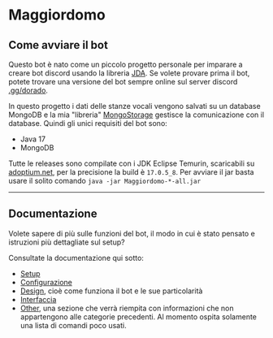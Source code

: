 # Maggiordomo
## Come avviare il bot
Questo bot è nato come un piccolo progetto personale per imparare a creare bot discord usando la libreria [JDA](https://jda.wiki).
Se volete provare prima il bot, potete trovare una versione del bot sempre online sul server discord [.gg/dorado](https://discord.gg/dorado).

In questo progetto i dati delle stanze vocali vengono salvati su un database MongoDB e la mia "libreria" [MongoStorage](https://github.com/StarlessDev/MongoStorage) gestisce la comunicazione con il database.
Quindi gli unici requisiti del bot sono:
- Java 17
- MongoDB

Tutte le releases sono compilate con i JDK Eclipse Temurin, scaricabili su [adoptium.net](https://adoptium.net), per la precisione la build è `17.0.5_8`.
Per avviare il jar basta usare il solito comando `java -jar Maggiordomo-*-all.jar`

---
## Documentazione
Volete sapere di più sulle funzioni del bot, il modo in cui è stato pensato e istruzioni più dettagliate sul setup?

Consultate la documentazione qui sotto:

  * [Setup](https://github.com/StarlessDev/Maggiordomo/blob/main/docs/setup.md)
  * [Configurazione](https://github.com/StarlessDev/Maggiordomo/blob/main/docs/config.md)
  * [Design](https://github.com/StarlessDev/Maggiordomo/blob/main/docs/design.md), cioè come funziona il bot e le sue particolarità
  * [Interfaccia](https://github.com/StarlessDev/Maggiordomo/blob/main/docs/interface.md)
  * [Other](https://github.com/StarlessDev/Maggiordomo/blob/main/docs/other.md), una sezione che verrà riempita con informazioni che non appartengono alle categorie precedenti. Al momento ospita solamente una lista di comandi poco usati.
